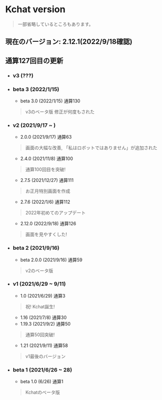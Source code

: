 # Kchat version
> 一部省略しているところもあります。

## 現在のバージョン: 2.12.1(2022/9/18確認)
## 通算127回目の更新
- ### v3 (???)
- ### beta 3 (2022/1/15)
  - beta 3.0 (2022/1/15) 通算130
  > v3のベータ版 修正が何度もされた
- ### v2 (2021/9/17 ~ )
  - 2.0.0 (2021/9/17) 通算63
  > 画面の大幅な改善, 「私はロボットではありません」が追加された
  - 2.4.0 (2021/11/8) 通算100
  > 通算100回目を突破!
  - 2.7.5 (2021/12/27) 通算111
  > お正月特別画面を作成
  - 2.7.6 (2022/1/6) 通算112
  > 2022年初めてのアップデート
  - 2.12.0 (2022/9/18) 通算126
  > 画面を見やすくした!
- ### beta 2 (2021/9/16)
  - beta 2.0.0 (2021/9/16) 通算59
  > v2のベータ版
- ### v1 (2021/6/29 ~ 9/11)
  - 1.0 (2021/6/29) 通算3
  > 祝! Kchat誕生!
  - 1.16 (2021/7/8) 通算30
  - 1.19.3 (2021/9/2) 通算50
  > 通算50回突破!
  - 1.21 (2021/9/11) 通算58
  > v1最後のバージョン
- ### beta 1 (2021/6/26 ~ 28)
  - beta 1.0 (6/26) 通算1
  > Kchatのベータ版
